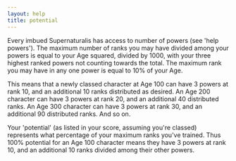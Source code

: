 ```yaml
---
layout: help
title: potential
---
```


Every imbued Supernaturalis has access to number of powers (see 'help powers').
The maximum number of ranks you may have divided among your powers is equal to 
your Age squared, divided by 1000, with your three highest ranked powers not 
counting towards the total.  The maximum rank you may have in any one power is 
equal to 10% of your Age.

This means that a newly classed character at Age 100 can have 3 powers at rank 
10, and an additional 10 ranks distributed as desired.  An Age 200 character 
can have 3 powers at rank 20, and an additional 40 distributed ranks.  An Age 
300 character can have 3 powers at rank 30, and an additional 90 distributed 
ranks.  And so on.

Your 'potential' (as listed in your score, assuming you're classed) represents 
what percentage of your maximum ranks you've trained.  Thus 100% potential for 
an Age 100 character means they have 3 powers at rank 10, and an additional 10 
ranks divided among their other powers.
